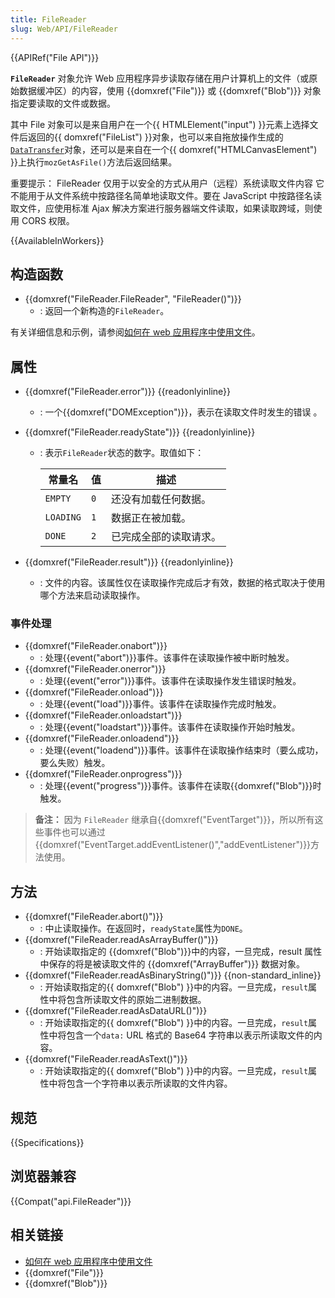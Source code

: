 ```yaml
---
title: FileReader
slug: Web/API/FileReader
---
```

{{APIRef("File API")}}

**`FileReader`** 对象允许 Web 应用程序异步读取存储在用户计算机上的文件（或原始数据缓冲区）的内容，使用 {{domxref("File")}} 或 {{domxref("Blob")}} 对象指定要读取的文件或数据。

其中 File 对象可以是来自用户在一个{{ HTMLElement("input") }}元素上选择文件后返回的{{ domxref("FileList") }}对象，也可以来自拖放操作生成的 [`DataTransfer`](/zh-CN/docs/Web/API/DataTransfer)对象，还可以是来自在一个{{ domxref("HTMLCanvasElement") }}上执行`mozGetAsFile()`方法后返回结果。

重要提示： FileReader 仅用于以安全的方式从用户（远程）系统读取文件内容 它不能用于从文件系统中按路径名简单地读取文件。要在 JavaScript 中按路径名读取文件，应使用标准 Ajax 解决方案进行服务器端文件读取，如果读取跨域，则使用 CORS 权限。

{{AvailableInWorkers}}

## 构造函数

- {{domxref("FileReader.FileReader", "FileReader()")}}
  - : 返回一个新构造的`FileReader`。

有关详细信息和示例，请参阅[如何在 web 应用程序中使用文件](/zh-CN/Using_files_from_web_applications)。

## 属性

- {{domxref("FileReader.error")}} {{readonlyinline}}
  - : 一个{{domxref("DOMException")}}，表示在读取文件时发生的错误 。
- {{domxref("FileReader.readyState")}} {{readonlyinline}}

  - : 表示`FileReader`状态的数字。取值如下：

    | 常量名    | 值  | 描述                   |
    | --------- | --- | ---------------------- |
    | `EMPTY`   | `0` | 还没有加载任何数据。   |
    | `LOADING` | `1` | 数据正在被加载。       |
    | `DONE`    | `2` | 已完成全部的读取请求。 |

- {{domxref("FileReader.result")}} {{readonlyinline}}
  - : 文件的内容。该属性仅在读取操作完成后才有效，数据的格式取决于使用哪个方法来启动读取操作。

### 事件处理

- {{domxref("FileReader.onabort")}}
  - : 处理{{event("abort")}}事件。该事件在读取操作被中断时触发。
- {{domxref("FileReader.onerror")}}
  - : 处理{{event("error")}}事件。该事件在读取操作发生错误时触发。
- {{domxref("FileReader.onload")}}
  - : 处理{{event("load")}}事件。该事件在读取操作完成时触发。
- {{domxref("FileReader.onloadstart")}}
  - : 处理{{event("loadstart")}}事件。该事件在读取操作开始时触发。
- {{domxref("FileReader.onloadend")}}
  - : 处理{{event("loadend")}}事件。该事件在读取操作结束时（要么成功，要么失败）触发。
- {{domxref("FileReader.onprogress")}}
  - : 处理{{event("progress")}}事件。该事件在读取{{domxref("Blob")}}时触发。

> **备注：** 因为 `FileReader` 继承自{{domxref("EventTarget")}}，所以所有这些事件也可以通过{{domxref("EventTarget.addEventListener()","addEventListener")}}方法使用。

## 方法

- {{domxref("FileReader.abort()")}}
  - : 中止读取操作。在返回时，`readyState`属性为`DONE`。
- {{domxref("FileReader.readAsArrayBuffer()")}}
  - : 开始读取指定的 {{domxref("Blob")}}中的内容，一旦完成，result 属性中保存的将是被读取文件的 {{domxref("ArrayBuffer")}} 数据对象。
- {{domxref("FileReader.readAsBinaryString()")}} {{non-standard_inline}}
  - : 开始读取指定的{{ domxref("Blob") }}中的内容。一旦完成，`result`属性中将包含所读取文件的原始二进制数据。
- {{domxref("FileReader.readAsDataURL()")}}
  - : 开始读取指定的{{ domxref("Blob") }}中的内容。一旦完成，`result`属性中将包含一个`data:` URL 格式的 Base64 字符串以表示所读取文件的内容。
- {{domxref("FileReader.readAsText()")}}
  - : 开始读取指定的{{ domxref("Blob") }}中的内容。一旦完成，`result`属性中将包含一个字符串以表示所读取的文件内容。

## 规范

{{Specifications}}

## 浏览器兼容

{{Compat("api.FileReader")}}

## 相关链接

- [如何在 web 应用程序中使用文件](/zh-CN/Using_files_from_web_applications)
- {{domxref("File")}}
- {{domxref("Blob")}}
